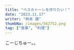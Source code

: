 ```yaml
---
title: "ペスカトーレを作りたい！"
date: "2023.11.17"
writer: "柿本 建"
thumbNa: /images/562752.png
tag: ["食事", "料理"]
---
```


こーじちゅー。。
<!--
![Alt text](/images/sq-ls_1.png)

## 烏賊。

私はイカが好きです。イカソーメン、さきいか、から揚げ、刺身、いかのおすしまで。

 
 しかし生のイカを使うことはほとんどありませんでした。近所のスーパーではなかなか売ってないとか、やっぱりさばくのがメンドウだとかいろいろ理由はあるんですが。
でも今回は少しだけ意気込みが違います。自分でイカパスタをつくるのです。

![Alt text](/images/sq-ls_2.jpg)

まず、イカの皮と中の骨やワタ、くちばしを取り除き、ひとくち大に切ります。
ところで、冷凍のスパゲッティってどれもおいしくないですか？

ママ―は量も多いし。あとオーマイのペペロンチーノとかサヤエンドウが入ってたりしてておいしい。 そしてなんといっても日清のスパ王が好き。スパ王のペスカトーレが。

スパ王のペスカトーレにはイカのほかにエビなんかも入ってるし、味全体のバランスを崩さないような程よい魚介の風味のあんばいが素晴らしくおいしい。

のですが、もうちょっと磯の香りの主張が強くてもおいしいんじゃなイカ？ってことで、今回自分で生のイカ（解凍モノではあるんですが）でパスタを作りたいと思った次第なのです。

![Alt text](/images/sq-ls_3.jpg)

そしたら、オリーブオイルでニンニクと唐辛子を熱します。めんどいのでチューブと一味を使っていますが問題ありません。 はい、問題ありません。
チューブの場合油の温度が高すぎると、水分の多いニンニクが「パァン！」とハネるので、油の温度は弱めでじっくりという感じにしましょう。
ちなみに下処理で取り除いたワタは別途つかうので捨てません。肝もおいしいんだ、これが。

![Alt text](/images/sq-ls_4.jpg)

トマトソースとコンソメ、塩コショウをここで投入します。特に言うべきことはありません。
トマト缶は基本ホールトマトのものを使います。基本です。例外はあります。
少し煮詰めて茹でたパスタをあえ、大葉を添えて完成です。

![Alt text](/images/sq-ls_5.jpg)

そして味はもちろん・・・・
## うーまい！

ニンニクが磯臭さを抑えてくれてるし、それでいてシーフードミックスには無いワイルドな潮の香りが「私はいま、イカを、海を食っている」という感情を掻き立ててくれます。
そしてトマトの酸味が全体のガツンとした味わいを包み込んでくれているので、「もう一口食べたい！」とついなってしまう、まさに、後引く味です。
そして大葉もその爽やかでほんの少し青くさい風味が、パスタの濃い味付けを飽きさせない優秀な脇役として機能しています。
大場って意外とカルボナーラ以外のパスタ料理なら何でも会う食材なので、パスタよく食べるなーって人は買ってみるといいかも。
冷食には冷食のおいしさがありますが、やっぱり家で作る料理の良さもすごくありますね。
あー、今度はプロの人の作るペスカトーレが食べてみたいな。もちろんイカがメインのやつ。 そんなのあるかな。


---

![Alt text](/images/sq-ls_6.jpg)

肝はしょう油，にんにく，生姜を加えてアヒージョ風にしました。 これもとっても美味！！


-->